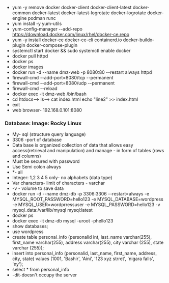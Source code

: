 - yum -y remove docker docker-client docker-client-latest docker-common docker-latest docker-latest-logrotate docker-logrotate docker-engine podman runc
- yum install -y yum-utils
- yum-config-manager --add-repo https://download.docker.com/linux/rhel/docker-ce.repo
- yum -y install docker-ce docker-ce-cli containerd.io docker-buildx-plugin docker-compose-plugin
- systemctl start docker && sudo systemctl enable docker
- docker pull httpd
- docker ps
- docker images
- docker run -d --name dmz-web -p 8080:80 --restart always httpd
- firewall-cmd --add-port=8080/tcp --permanent
- firewall-cmd --add-port=8080/udp --permanent
- firewall-cmd --reload
- docker exec -it dmz-web /bin/bash
- cd htdocs--> ls--> cat index.html  echo "line2" >> index.html
- exit
- web browser- 192.168.0.101:8080

### Database: Image: Rocky Linux 
- My- sql (structure query language) 
- 3306 -port of database
- Data base is organized collection of data that allows easy access(retrieval and manipulation) and manage - in form of tables (rows and columns)
- Must be secured with password 
- Use Semi colon always 
- *- all
- Integer: 1,2 3 4 5 only- no alphabets (data type)
- Var characters- limit of characters  - varchar
- -v -  volume to save data
- docker run -d --name dmz-db -p 3306:3306 --restart=always -e MYSQL_ROOT_PASSWORD=hello123 -e MYSQL_DATABASE=wordpress -e MYSQL_USER=wordprressuser -e MYSQL_PASSWORD=hello123 -v mysql_data:/var/lib/mysql mysql:latest
- docker ps
- docker exec -it dmz-db mysql -uroot -phello123
- show databases;
- use wordpress
- create table personal_info (personalid int, last_name varchar(255), first_name varchar(255), address varchar(255), city varchar (255), state varchar (255));
- insert into personal_info (personalid, last_name, first_name, address, city, state) values (1001, 'Bashir', 'Aini', '123 xyz strret', 'nigara falls', 'ny');
- select * from personal_info
- -dit-doesn't occupy the server
